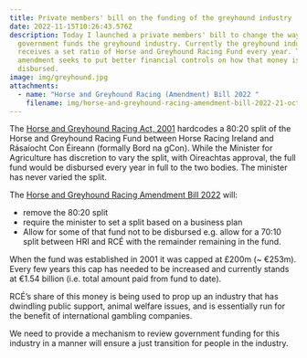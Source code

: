 ```yaml
---
title: Private members' bill on the funding of the greyhound industry
date: 2022-11-15T10:26:43.576Z
description: Today I launched a private members' bill to change the way the
  government funds the greyhound industry. Currently the greyhound industry
  receives a set ratio of Horse and Greyhound Racing Fund every year. This
  amendment seeks to put better financial controls on how that money is
  disbursed.
image: img/greyhound.jpg
attachments:
  - name: "Horse and Greyhound Racing (Amendment) Bill 2022 "
    filename: img/horse-and-greyhound-racing-amendment-bill-2022-21-oct-2022-v1.pdf
---
```

The [Horse and Greyhound Racing Act, 2001](https://www.irishstatutebook.ie/eli/2001/act/20/enacted/en/html) hardcodes a 80:20 split of the Horse and Greyhound Racing Fund between Horse Racing Ireland and Rásaíocht Con Éireann (formally Bord na gCon).  While the Minister for Agriculture has discretion to vary the split, with Oireachtas approval, the full fund would be disbursed every year in full to the two bodies. The minister has never varied the split.

The [Horse and Greyhound Racing Amendment Bill 2022](/img/horse-and-greyhound-racing-amendment-bill-2022-21-oct-2022-v1.pdf) will:

* remove the 80:20 split
* require the minister to set a split based on a business plan
* Allow for some of that fund not to be disbursed e.g. allow for a 70:10 split between HRI and RCÉ with the remainder remaining in the fund.

When the fund was established in 2001 it was capped at £200m (~ €253m). Every few years this cap has needed to be increased and currently stands at €1.54 billion (i.e. total amount paid from fund to date).

RCÉ’s share of this money is being used to prop up an industry that has dwindling public support, animal welfare issues, and is essentially run for the benefit of international gambling companies.

We need to provide a mechanism to review government funding for this industry in a manner will ensure a just transition for people in the industry.